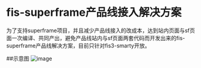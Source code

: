 # fis-superframe产品线接入解决方案

为了支持superframe项目，并且减少产品线接入的改成本，达到站内页面与sf页面一次编译、共同产出，避免产品线站内与sf页面两套代码而开发出来的fis-superframe产品线解决方案，目前只针对fis3-smarty开放。

##示意图
 ![image](https://github.com/wangqunbaidu/superframe-fisplugin/image/sf_01.jpg)